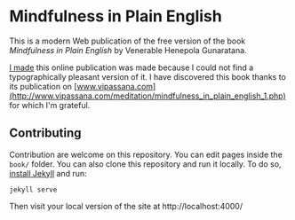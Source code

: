 # Mindfulness in Plain English

This is a modern Web publication of the free version of the book _Mindfulness in Plain English_ by Venerable Henepola Gunaratana.

[I made](https://github.com/Soreine) this online publication was made because I could not find a typographically pleasant version of it. I have discovered this book thanks to its publication on [www.vipassana.com](http://www.vipassana.com/meditation/mindfulness_in_plain_english_1.php) for which I'm grateful.

## Contributing

Contribution are welcome on this repository. You can edit pages inside the `book/` folder. You can also clone this repository and run it locally. To do so, [install Jekyll](https://jekyllrb.com/docs/installation/) and run:

```
jekyll serve
```

Then visit your local version of the site at http://localhost:4000/
